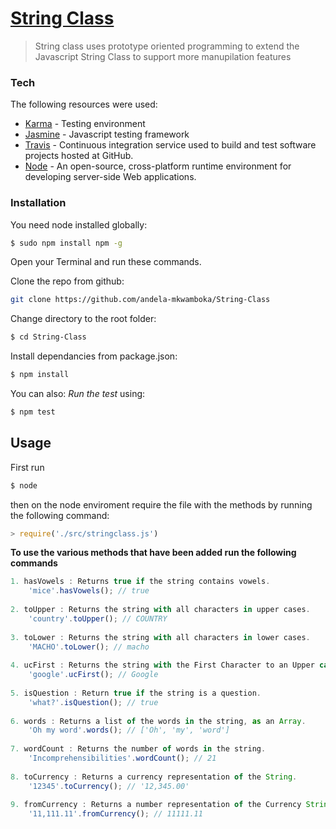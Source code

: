 # [String Class](https://github.com/andela-mkwamboka/String-Class)

>String class uses prototype oriented programming to extend the Javascript String Class to support more manupilation features

### Tech

The following resources were used:

* [Karma](https://karma-runner.github.io/1.0/index.html) -  Testing environment 
* [Jasmine](http://jasmine.github.io/2.0/introduction.html) - Javascript testing framework
* [Travis](https://travis-ci.org) - Continuous integration service used to build and test software projects hosted at GitHub.
* [Node](https://nodejs.org/en/) -  An open-source, cross-platform runtime environment for developing server-side Web applications.

### Installation

You need node installed globally:

```sh
$ sudo npm install npm -g
```
Open your Terminal and run these commands.

Clone the repo from github:
```sh
git clone https://github.com/andela-mkwamboka/String-Class
```
Change directory to the root folder:
```sh
$ cd String-Class
```
Install dependancies from package.json:
```sh
$ npm install
```
You can also:
  *Run the test* using:
```sh
$ npm test
```
## Usage
First run 
```javascript
$ node
```
then on the node enviroment require the file with the methods by running the following command:
```javascript
> require('./src/stringclass.js')
```
**To use the various methods that have been added run the following commands**
```javascript
1. hasVowels : Returns true if the string contains vowels.
    'mice'.hasVowels(); // true
    
2. toUpper : Returns the string with all characters in upper cases.
    'country'.toUpper(); // COUNTRY
    
3. toLower : Returns the string with all characters in lower cases.
    'MACHO'.toLower(); // macho
    
4. ucFirst : Returns the string with the First Character to an Upper case.
    'google'.ucFirst(); // Google
    
5. isQuestion : Return true if the string is a question.
    'what?'.isQuestion(); // true
    
6. words : Returns a list of the words in the string, as an Array.
    'Oh my word'.words(); // ['Oh', 'my', 'word']
    
7. wordCount : Returns the number of words in the string.
    'Incomprehensibilities'.wordCount(); // 21
    
8. toCurrency : Returns a currency representation of the String.
    '12345'.toCurrency(); // '12,345.00'
    
9. fromCurrency : Returns a number representation of the Currency String.
    '11,111.11'.fromCurrency(); // 11111.11
```
